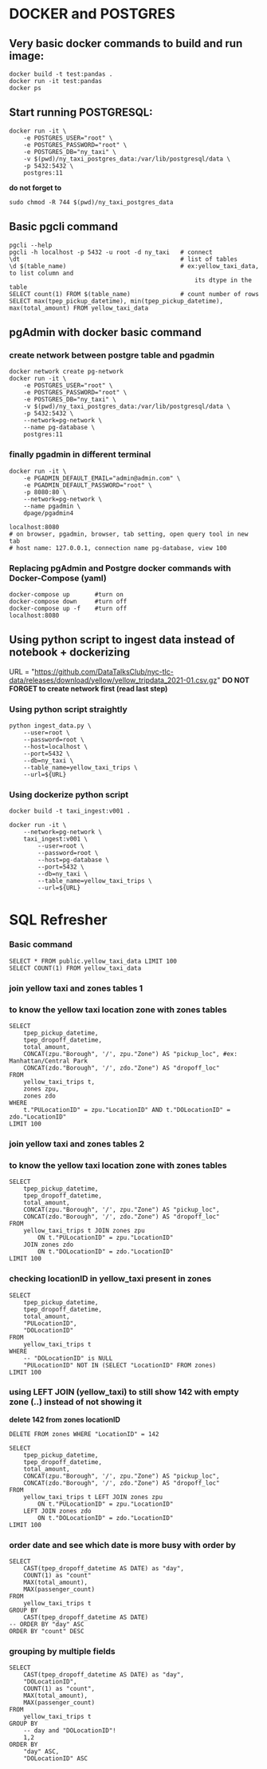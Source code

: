 # DOCKER and POSTGRES
## Very basic docker commands to build and run image:
```
docker build -t test:pandas .
docker run -it test:pandas
docker ps
```

## Start running POSTGRESQL:
```
docker run -it \
    -e POSTGRES_USER="root" \
    -e POSTGRES_PASSWORD="root" \
    -e POSTGRES_DB="ny_taxi" \
    -v $(pwd)/ny_taxi_postgres_data:/var/lib/postgresql/data \
    -p 5432:5432 \
    postgres:11
```
**do not forget to**
```
sudo chmod -R 744 $(pwd)/ny_taxi_postgres_data
```

## Basic pgcli command
```
pgcli --help
pgcli -h localhost -p 5432 -u root -d ny_taxi   # connect
\dt                                             # list of tables
\d $(table_name)                                # ex:yellow_taxi_data, to list column and 
                                                    its dtype in the table
SELECT count(1) FROM $(table_name)              # count number of rows
SELECT max(tpep_pickup_datetime), min(tpep_pickup_datetime), max(total_amount) FROM yellow_taxi_data
```

## pgAdmin with docker basic command
### create network between postgre table and pgadmin
```
docker network create pg-network
docker run -it \
    -e POSTGRES_USER="root" \
    -e POSTGRES_PASSWORD="root" \
    -e POSTGRES_DB="ny_taxi" \
    -v $(pwd)/ny_taxi_postgres_data:/var/lib/postgresql/data \
    -p 5432:5432 \
    --network=pg-network \
    --name pg-database \
    postgres:11
```
### finally pgadmin in different terminal
```
docker run -it \
    -e PGADMIN_DEFAULT_EMAIL="admin@admin.com" \
    -e PGADMIN_DEFAULT_PASSWORD="root" \
    -p 8080:80 \
    --network=pg-network \
    --name pgadmin \
    dpage/pgadmin4

localhost:8080 
# on browser, pgadmin, browser, tab setting, open query tool in new tab
# host name: 127.0.0.1, connection name pg-database, view 100
```

### Replacing pgAdmin and Postgre docker commands with Docker-Compose (yaml)
```
docker-compose up       #turn on
docker-compose down     #turn off
docker-compose up -f    #turn off
localhost:8080
```

## Using python script to ingest data instead of notebook + dockerizing
URL = "https://github.com/DataTalksClub/nyc-tlc-data/releases/download/yellow/yellow_tripdata_2021-01.csv.gz"
**DO NOT FORGET to create network first (read last step)**
### Using python script straightly
```
python ingest_data.py \
    --user=root \
    --password=root \
    --host=localhost \
    --port=5432 \
    --db=ny_taxi \
    --table_name=yellow_taxi_trips \
    --url=${URL}
```
### Using dockerize python script
```
docker build -t taxi_ingest:v001 .

docker run -it \
    --network=pg-network \
    taxi_ingest:v001 \
        --user=root \
        --password=root \
        --host=pg-database \
        --port=5432 \
        --db=ny_taxi \
        --table_name=yellow_taxi_trips \
        --url=${URL}
```

# SQL Refresher
### Basic command
```
SELECT * FROM public.yellow_taxi_data LIMIT 100
SELECT COUNT(1) FROM yellow_taxi_data
```
### join yellow taxi and zones tables 1
### to know the yellow taxi location zone with zones tables 
```
SELECT
	tpep_pickup_datetime,
	tpep_dropoff_datetime,
	total_amount,
	CONCAT(zpu."Borough", '/', zpu."Zone") AS "pickup_loc", #ex: Manhattan/Central Park
	CONCAT(zdo."Borough", '/', zdo."Zone") AS "dropoff_loc"
FROM 
	yellow_taxi_trips t,
	zones zpu,
	zones zdo
WHERE
	t."PULocationID" = zpu."LocationID" AND t."DOLocationID" = zdo."LocationID"
LIMIT 100
```
### join yellow taxi and zones tables 2
### to know the yellow taxi location zone with zones tables 
```
SELECT
	tpep_pickup_datetime,
	tpep_dropoff_datetime,
	total_amount,
	CONCAT(zpu."Borough", '/', zpu."Zone") AS "pickup_loc",
	CONCAT(zdo."Borough", '/', zdo."Zone") AS "dropoff_loc"
FROM 
	yellow_taxi_trips t JOIN zones zpu
		ON t."PULocationID" = zpu."LocationID"
	JOIN zones zdo
		ON t."DOLocationID" = zdo."LocationID"
LIMIT 100
```
### checking locationID in yellow_taxi present in zones
```
SELECT
	tpep_pickup_datetime,
	tpep_dropoff_datetime,
	total_amount,
	"PULocationID",
	"DOLocationID"
FROM 
	yellow_taxi_trips t
WHERE
	-- "DOLocationID" is NULL
	"PULocationID" NOT IN (SELECT "LocationID" FROM zones)
LIMIT 100
```
### using LEFT JOIN (yellow_taxi) to still show 142 with empty zone (..) instead of not showing it
**delete 142 from zones locationID**
```
DELETE FROM zones WHERE "LocationID" = 142
```
```
SELECT
	tpep_pickup_datetime,
	tpep_dropoff_datetime,
	total_amount,
	CONCAT(zpu."Borough", '/', zpu."Zone") AS "pickup_loc",
	CONCAT(zdo."Borough", '/', zdo."Zone") AS "dropoff_loc"
FROM 
	yellow_taxi_trips t LEFT JOIN zones zpu
		ON t."PULocationID" = zpu."LocationID"
	LEFT JOIN zones zdo
		ON t."DOLocationID" = zdo."LocationID"
LIMIT 100
```
### order date and see which date is more busy with order by
```
SELECT
	CAST(tpep_dropoff_datetime AS DATE) as "day",
	COUNT(1) as "count"
    MAX(total_amount),
	MAX(passenger_count)
FROM 
	yellow_taxi_trips t
GROUP BY
	CAST(tpep_dropoff_datetime AS DATE)
-- ORDER BY "day" ASC
ORDER BY "count" DESC
```
### grouping by multiple fields
```
SELECT
	CAST(tpep_dropoff_datetime AS DATE) as "day",
	"DOLocationID",
	COUNT(1) as "count",
	MAX(total_amount),
	MAX(passenger_count)
FROM 
	yellow_taxi_trips t
GROUP BY
    -- day and "DOLocationID"!
	1,2
ORDER BY 
	"day" ASC,
	"DOLocationID" ASC
```